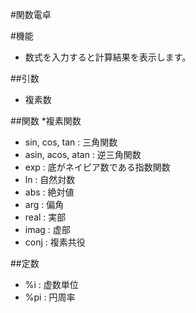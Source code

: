 #関数電卓

#機能
* 数式を入力すると計算結果を表示します。

##引数
* 複素数

##関数
*複素関数
* sin, cos, tan : 三角関数
* asin, acos, atan : 逆三角関数
* exp : 底がネイピア数である指数関数
* ln : 自然対数
* abs : 絶対値
* arg : 偏角
* real : 実部
* imag : 虚部
* conj : 複素共役

##定数
* %i : 虚数単位
* %pi : 円周率